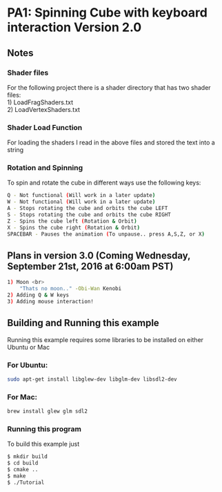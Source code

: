 # PA1: Spinning Cube with keyboard interaction Version 2.0

## Notes

### Shader files
For the following project there is a shader directory that has two shader files: <br> 
    1) LoadFragShaders.txt <br>
    2) LoadVertexShaders.txt <br>

### Shader Load Function
For loading the shaders I read in the above files and stored the text into a string

### Rotation and Spinning
To spin and rotate the cube in different ways use the following keys:
```bash
Q - Not functional (Will work in a later update)
W - Not functional (Will work in a later update)
A - Stops rotating the cube and orbits the cube LEFT
S - Stops rotating the cube and orbits the cube RIGHT
Z - Spins the cube left (Rotation & Orbit)
X - Spins the cube right (Rotation & Orbit)
SPACEBAR - Pauses the animation (To unpause.. press A,S,Z, or X)
```

## Plans in version 3.0 (Coming Wednesday, September 21st, 2016 at 6:00am PST)
```bash
1) Moon <br>
    "Thats no moon.." -Obi-Wan Kenobi 
2) Adding Q & W keys 
3) Adding mouse interaction! 
```

## Building and Running this example
Running this example requires some libraries to be installed on either Ubuntu or Mac 

### For Ubuntu:
```bash
sudo apt-get install libglew-dev libglm-dev libsdl2-dev
```

### For Mac:
```bash
brew install glew glm sdl2
```

### Running this program
To build this example just
```bash
$ mkdir build
$ cd build
$ cmake ..
$ make
$ ./Tutorial
```

